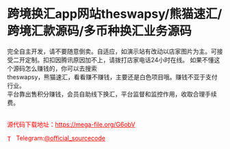 # 跨境换汇app网站theswapsy/熊猫速汇/跨境汇款源码/多币种换汇业务源码

完全自主开发，请不要随意倒卖。自适应，如演示站有改动以店家图片为主。可接受二开定制。扣扣因腾讯原因加不上，请拨打店家电话24小时在线。 如果不懂这个源码怎么赚钱的，你可以去搜索<br>theswapsy，熊猫速汇，看看赚不赚钱，主要还是白色项目哦。赚钱不亚于支付行业。<br>平台靠出售积分赚钱，会员自助线下换汇，平台监督和监控作用，收取合理手续费。<br><br>


<p style="color: red;">源代码下载地址：<a href="https://mega-file.org/G6obV" style="color: red;">https://mega-file.org/G6obV</a></p><p style="color: red;"><img src="https://cdn-icons-png.flaticon.com/512/2111/2111646.png" alt="Telegram Icon" style="width: 16px; vertical-align: middle; margin-right: 5px;">Telegram:<a href="https://t.me/official_sourcecode" style="color: red;">@official_sourcecode</a></p>